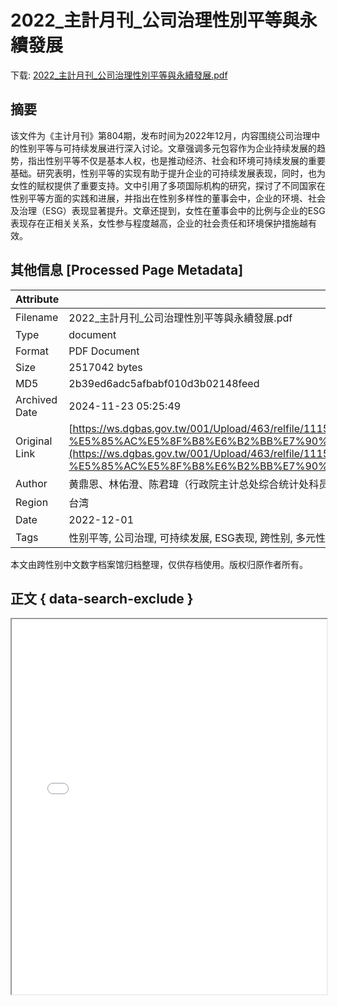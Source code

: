 # 2022_主計月刊_公司治理性別平等與永續發展

<!-- tcd_download_link -->
下载: <a href="2022_主計月刊_公司治理性別平等與永續發展.pdf" download>2022_主計月刊_公司治理性別平等與永續發展.pdf</a>
<!-- tcd_download_link_end -->

## 摘要

<!-- tcd_abstract -->
该文件为《主计月刊》第804期，发布时间为2022年12月，内容围绕公司治理中的性别平等与可持续发展进行深入讨论。文章强调多元包容作为企业持续发展的趋势，指出性别平等不仅是基本人权，也是推动经济、社会和环境可持续发展的重要基础。研究表明，性别平等的实现有助于提升企业的可持续发展表现，同时，也为女性的赋权提供了重要支持。文中引用了多项国际机构的研究，探讨了不同国家在性别平等方面的实践和进展，并指出在性别多样性的董事会中，企业的环境、社会及治理（ESG）表现显著提升。文章还提到，女性在董事会中的比例与企业的ESG表现存在正相关关系，女性参与程度越高，企业的社会责任和环境保护措施越有效。

<!-- tcd_abstract_end -->

## 其他信息 [Processed Page Metadata]

| Attribute       | Value                                  |
|-----------------|----------------------------------------|
| Filename        | 2022_主計月刊_公司治理性別平等與永續發展.pdf                             |
| Type            | document                                 |
| Format          | PDF Document                               |
| Size            | 2517042 bytes                           |
| MD5             | 2b39ed6adc5afbabf010d3b02148feed                                  |
| Archived Date   | 2024-11-23 05:25:49                             |
| Original Link   | [https://ws.dgbas.gov.tw/001/Upload/463/relfile/11150/89257/804%E6%9C%9F-%E5%85%AC%E5%8F%B8%E6%B2%BB%E7%90%86%E4%B9%8B%E6%80%A7%E5%88%A5%E5%B9%B3%E7%AD%89%E8%88%87%E6%B0%B8%E7%BA%8C%E7%99%BC%E5%B1%95.pdf](https://ws.dgbas.gov.tw/001/Upload/463/relfile/11150/89257/804%E6%9C%9F-%E5%85%AC%E5%8F%B8%E6%B2%BB%E7%90%86%E4%B9%8B%E6%80%A7%E5%88%A5%E5%B9%B3%E7%AD%89%E8%88%87%E6%B0%B8%E7%BA%8C%E7%99%BC%E5%B1%95.pdf)                         |
| Author          | 黄鼎恩、林佑澄、陈君瑋（行政院主计总处综合统计处科员、专员、科员）                               |
| Region          | 台湾                               |
| Date            | 2022-12-01                                 |
| Tags            | 性别平等, 公司治理, 可持续发展, ESG表现, 跨性别, 多元性别, 社会责任, 环境保护                                 |

本文由跨性别中文数字档案馆归档整理，仅供存档使用。版权归原作者所有。


## 正文 { data-search-exclude }

<!-- tcd_main_text -->
<iframe src="../2022_主計月刊_公司治理性別平等與永續發展.pdf" width="100%" height="600px">
    <p>无法显示PDF，请下载查看。</p>
</iframe>
<!-- tcd_main_text_end -->


